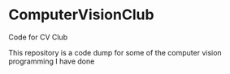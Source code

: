 # ComputerVisionClub
Code for CV Club

This repository is a code dump for some of the computer vision programming I have done
